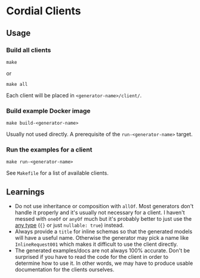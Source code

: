 # Cordial Clients

## Usage

### Build all clients

```shell
make
```

or

```shell
make all
```

Each client will be placed in `<generator-name>/client/`.

### Build example Docker image

```shell
make build-<generator-name>
```

Usually not used directly. A prerequisite of the `run-<generator-name>` target.

### Run the examples for a client

```shell
make run-<generator-name>
```

See `Makefile` for a list of available clients.

## Learnings

- Do not use inheritance or composition with `allOf`. Most generators don't
  handle it properly and it's usually not necessary for a client. I haven't
  messed with `oneOf` or `anyOf` much but it's probably better to just use the
  [any type](https://swagger.io/docs/specification/data-models/data-types/#any)
  (`{}` or just `nullable: true`) instead.
- Always provide a `title` for inline schemas so that the generated models will
  have a useful name. Otherwise the generator may pick a name like
  `InlineRequest001` which makes it difficult to use the client directly.
- The generated examples/docs are not always 100% accurate. Don't be surprised
  if you have to read the code for the client in order to determine how to use
  it. In other words, we may have to produce usable documentation for the
  clients ourselves.
